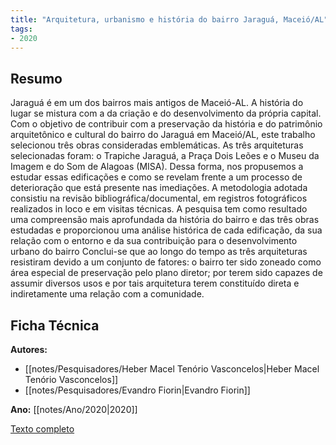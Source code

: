 ```yaml
---
title: "Arquitetura, urbanismo e história do bairro Jaraguá, Maceió/AL"
tags:
- 2020
---
```


## Resumo

Jaraguá é em um dos bairros mais antigos de Maceió-AL. A história do lugar se mistura com a da criação e do desenvolvimento da própria capital. Com o objetivo de contribuir com a preservação da história e do patrimônio arquitetônico e cultural do bairro do Jaraguá em Maceió/AL, este trabalho selecionou três obras consideradas emblemáticas. As três arquiteturas selecionadas foram: o Trapiche Jaraguá, a Praça Dois Leões e o Museu da Imagem e do Som de Alagoas (MISA). Dessa forma, nos propusemos a estudar essas edificações e como se revelam frente a um processo de deterioração que está presente nas imediações. A metodologia adotada consistiu na revisão bibliográfica/documental, em registros fotográficos realizados in loco e em visitas técnicas. A pesquisa tem como resultado uma compreensão mais aprofundada da história do bairro e das três obras estudadas e proporcionou uma análise histórica de cada edificação, da sua relação com o entorno e da sua contribuição para o desenvolvimento urbano do bairro Conclui-se que ao longo do tempo as três arquiteturas resistiram devido a um conjunto de fatores: o bairro ter sido zoneado como área especial de preservação pelo plano diretor; por terem sido capazes de assumir diversos usos e por tais arquitetura terem constituído direta e indiretamente uma relação com a comunidade.

## Ficha Técnica

**Autores:**
- [[notes/Pesquisadores/Heber Macel Tenório Vasconcelos|Heber Macel Tenório Vasconcelos]]
- [[notes/Pesquisadores/Evandro Fiorin|Evandro Fiorin]]

**Ano:** [[notes/Ano/2020|2020]]

[Texto completo](https://rsdjournal.org/index.php/rsd/article/view/2843/2097)
